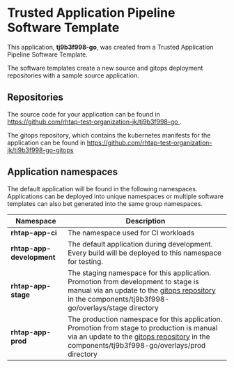# Trusted Application Pipeline Software Template

This application, **tj9b3f998-go**, was created from a Trusted Application Pipeline Software Template.

The software templates create a new source and gitops deployment repositories with a sample source application. 

## Repositories

The source code for your application can be found in [https://github.com/rhtap-test-organization-jk/tj9b3f998-go ](https://github.com/rhtap-test-organization-jk/tj9b3f998-go ).
 
The gitops repository, which contains the kubernetes manifests for the application can be found in 
[https://github.com/rhtap-test-organization-jk/tj9b3f998-go-gitops ](https://github.com/rhtap-test-organization-jk/tj9b3f998-go-gitops ) 

## Application namespaces 

The default application will be found in the following namespaces. Applications can be deployed into unique namespaces or multiple software templates can also bet generated into the same group namespaces.  

|  Namespace   |  Description   |  
| -------- | -------- |
| **rhtap-app-ci** | The namespace used for CI workloads |
| **rhtap-app-development** | The default application during development. Every build will be deployed to this namespace for testing. |
| **rhtap-app-stage** | The staging namespace for this application. Promotion from development to stage is manual via an update to the [gitops repository](https://github.com/rhtap-test-organization-jk/tj9b3f998-go-gitops ) in the components/tj9b3f998-go/overlays/stage directory |
| **rhtap-app-prod** | The production namespace for this application. Promotion from stage to production is manual via an update to the [gitops repository](https://github.com/rhtap-test-organization-jk/tj9b3f998-go-gitops ) in the components/tj9b3f998-go/overlays/prod directory |